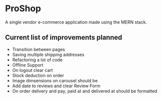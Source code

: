 # ProShop

A single vendor e-commerce application made using the MERN stack.

## Current list of improvements planned

- Transition between pages
- Saving multiple shipping addresses
- Refactoring a lot of code
- Offline Support
- On logout clear cart
- Stock deduction on order
- Image dimsensions on carousel should be
- Add date to reviews and clear Review Form
- On order delivery and pay, paid at and delivered at should be formatted

